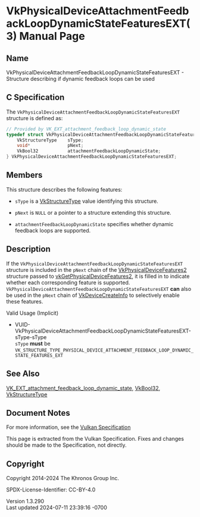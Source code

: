 # VkPhysicalDeviceAttachmentFeedbackLoopDynamicStateFeaturesEXT(3) Manual Page

## Name

VkPhysicalDeviceAttachmentFeedbackLoopDynamicStateFeaturesEXT -
Structure describing if dynamic feedback loops can be used



## <a href="#_c_specification" class="anchor"></a>C Specification

The `VkPhysicalDeviceAttachmentFeedbackLoopDynamicStateFeaturesEXT`
structure is defined as:

``` c
// Provided by VK_EXT_attachment_feedback_loop_dynamic_state
typedef struct VkPhysicalDeviceAttachmentFeedbackLoopDynamicStateFeaturesEXT {
    VkStructureType    sType;
    void*              pNext;
    VkBool32           attachmentFeedbackLoopDynamicState;
} VkPhysicalDeviceAttachmentFeedbackLoopDynamicStateFeaturesEXT;
```

## <a href="#_members" class="anchor"></a>Members

This structure describes the following features:

- `sType` is a [VkStructureType](https://registry.khronos.org/vulkan/specs/1.3-extensions/man/html/VkStructureType.html) value identifying
  this structure.

- `pNext` is `NULL` or a pointer to a structure extending this
  structure.

- <span id="features-attachmentFeedbackLoopDynamicState"></span>
  `attachmentFeedbackLoopDynamicState` specifies whether dynamic
  feedback loops are supported.

## <a href="#_description" class="anchor"></a>Description

If the `VkPhysicalDeviceAttachmentFeedbackLoopDynamicStateFeaturesEXT`
structure is included in the `pNext` chain of the
[VkPhysicalDeviceFeatures2](https://registry.khronos.org/vulkan/specs/1.3-extensions/man/html/VkPhysicalDeviceFeatures2.html) structure
passed to
[vkGetPhysicalDeviceFeatures2](https://registry.khronos.org/vulkan/specs/1.3-extensions/man/html/vkGetPhysicalDeviceFeatures2.html), it is
filled in to indicate whether each corresponding feature is supported.
`VkPhysicalDeviceAttachmentFeedbackLoopDynamicStateFeaturesEXT` **can**
also be used in the `pNext` chain of
[VkDeviceCreateInfo](https://registry.khronos.org/vulkan/specs/1.3-extensions/man/html/VkDeviceCreateInfo.html) to selectively enable
these features.

Valid Usage (Implicit)

- <a
  href="#VUID-VkPhysicalDeviceAttachmentFeedbackLoopDynamicStateFeaturesEXT-sType-sType"
  id="VUID-VkPhysicalDeviceAttachmentFeedbackLoopDynamicStateFeaturesEXT-sType-sType"></a>
  VUID-VkPhysicalDeviceAttachmentFeedbackLoopDynamicStateFeaturesEXT-sType-sType  
  `sType` **must** be
  `VK_STRUCTURE_TYPE_PHYSICAL_DEVICE_ATTACHMENT_FEEDBACK_LOOP_DYNAMIC_STATE_FEATURES_EXT`

## <a href="#_see_also" class="anchor"></a>See Also

[VK_EXT_attachment_feedback_loop_dynamic_state](https://registry.khronos.org/vulkan/specs/1.3-extensions/man/html/VK_EXT_attachment_feedback_loop_dynamic_state.html),
[VkBool32](https://registry.khronos.org/vulkan/specs/1.3-extensions/man/html/VkBool32.html), [VkStructureType](https://registry.khronos.org/vulkan/specs/1.3-extensions/man/html/VkStructureType.html)

## <a href="#_document_notes" class="anchor"></a>Document Notes

For more information, see the <a
href="https://registry.khronos.org/vulkan/specs/1.3-extensions/html/vkspec.html#VkPhysicalDeviceAttachmentFeedbackLoopDynamicStateFeaturesEXT"
target="_blank" rel="noopener">Vulkan Specification</a>

This page is extracted from the Vulkan Specification. Fixes and changes
should be made to the Specification, not directly.

## <a href="#_copyright" class="anchor"></a>Copyright

Copyright 2014-2024 The Khronos Group Inc.

SPDX-License-Identifier: CC-BY-4.0

Version 1.3.290  
Last updated 2024-07-11 23:39:16 -0700
